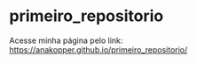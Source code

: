 # primeiro_repositorio

Acesse minha página pelo link: https://anakopper.github.io/primeiro_repositorio/
